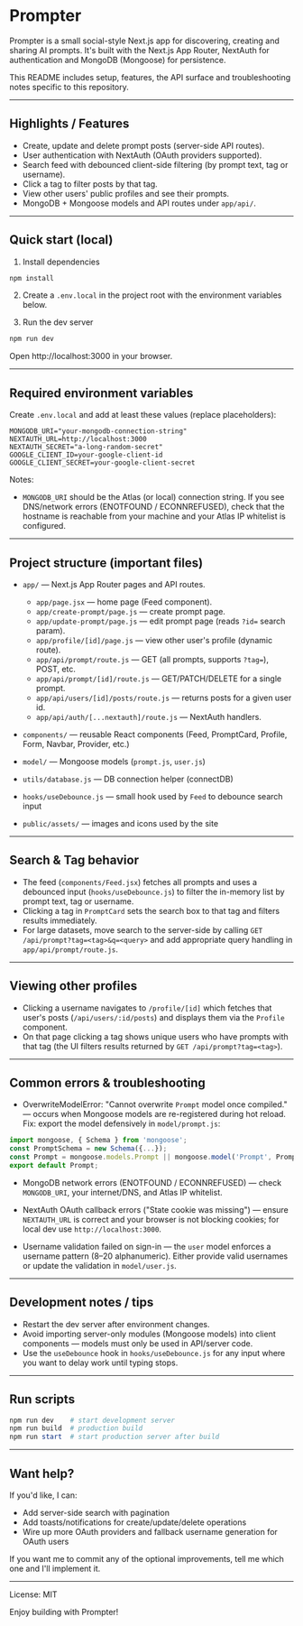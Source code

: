 # Prompter

Prompter is a small social-style Next.js app for discovering, creating and sharing AI prompts. It's built with the Next.js App Router, NextAuth for authentication and MongoDB (Mongoose) for persistence.

This README includes setup, features, the API surface and troubleshooting notes specific to this repository.

---

## Highlights / Features

- Create, update and delete prompt posts (server-side API routes).
- User authentication with NextAuth (OAuth providers supported).
- Search feed with debounced client-side filtering (by prompt text, tag or username).
- Click a tag to filter posts by that tag.
- View other users' public profiles and see their prompts.
- MongoDB + Mongoose models and API routes under `app/api/`.

---

## Quick start (local)

1. Install dependencies

```powershell
npm install
```

2. Create a `.env.local` in the project root with the environment variables below.

3. Run the dev server

```powershell
npm run dev
```

Open http://localhost:3000 in your browser.

---

## Required environment variables

Create `.env.local` and add at least these values (replace placeholders):

```
MONGODB_URI="your-mongodb-connection-string"
NEXTAUTH_URL=http://localhost:3000
NEXTAUTH_SECRET="a-long-random-secret"
GOOGLE_CLIENT_ID=your-google-client-id
GOOGLE_CLIENT_SECRET=your-google-client-secret
```

Notes:
- `MONGODB_URI` should be the Atlas (or local) connection string. If you see DNS/network errors (ENOTFOUND / ECONNREFUSED), check that the hostname is reachable from your machine and your Atlas IP whitelist is configured.

---

## Project structure (important files)

- `app/` — Next.js App Router pages and API routes.
	- `app/page.jsx` — home page (Feed component).
	- `app/create-prompt/page.js` — create prompt page.
	- `app/update-prompt/page.js` — edit prompt page (reads `?id=` search param).
	- `app/profile/[id]/page.js` — view other user's profile (dynamic route).
	- `app/api/prompt/route.js` — GET (all prompts, supports `?tag=`), POST, etc.
	- `app/api/prompt/[id]/route.js` — GET/PATCH/DELETE for a single prompt.
	- `app/api/users/[id]/posts/route.js` — returns posts for a given user id.
	- `app/api/auth/[...nextauth]/route.js` — NextAuth handlers.

- `components/` — reusable React components (Feed, PromptCard, Profile, Form, Navbar, Provider, etc.)
- `model/` — Mongoose models (`prompt.js`, `user.js`)
- `utils/database.js` — DB connection helper (connectDB)
- `hooks/useDebounce.js` — small hook used by `Feed` to debounce search input
- `public/assets/` — images and icons used by the site

---

## Search & Tag behavior

- The feed (`components/Feed.jsx`) fetches all prompts and uses a debounced input (`hooks/useDebounce.js`) to filter the in-memory list by prompt text, tag or username.
- Clicking a tag in `PromptCard` sets the search box to that tag and filters results immediately.
- For large datasets, move search to the server-side by calling `GET /api/prompt?tag=<tag>&q=<query>` and add appropriate query handling in `app/api/prompt/route.js`.

---

## Viewing other profiles

- Clicking a username navigates to `/profile/[id]` which fetches that user's posts (`/api/users/:id/posts`) and displays them via the `Profile` component.
- On that page clicking a tag shows unique users who have prompts with that tag (the UI filters results returned by `GET /api/prompt?tag=<tag>`).

---

## Common errors & troubleshooting

- OverwriteModelError: "Cannot overwrite `Prompt` model once compiled." — occurs when Mongoose models are re-registered during hot reload. Fix: export the model defensively in `model/prompt.js`:

```js
import mongoose, { Schema } from 'mongoose';
const PromptSchema = new Schema({...});
const Prompt = mongoose.models.Prompt || mongoose.model('Prompt', PromptSchema);
export default Prompt;
```

- MongoDB network errors (ENOTFOUND / ECONNREFUSED) — check `MONGODB_URI`, your internet/DNS, and Atlas IP whitelist.

- NextAuth OAuth callback errors ("State cookie was missing") — ensure `NEXTAUTH_URL` is correct and your browser is not blocking cookies; for local dev use `http://localhost:3000`.

- Username validation failed on sign-in — the `user` model enforces a username pattern (8–20 alphanumeric). Either provide valid usernames or update the validation in `model/user.js`.

---

## Development notes / tips

- Restart the dev server after environment changes.
- Avoid importing server-only modules (Mongoose models) into client components — models must only be used in API/server code.
- Use the `useDebounce` hook in `hooks/useDebounce.js` for any input where you want to delay work until typing stops.

---

## Run scripts

```powershell
npm run dev    # start development server
npm run build  # production build
npm run start  # start production server after build
```

---

## Want help?

If you'd like, I can:
- Add server-side search with pagination
- Add toasts/notifications for create/update/delete operations
- Wire up more OAuth providers and fallback username generation for OAuth users

If you want me to commit any of the optional improvements, tell me which one and I'll implement it.

---

License: MIT

Enjoy building with Prompter!

